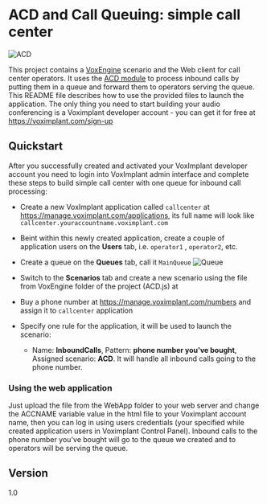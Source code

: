 ACD and Call Queuing: simple call center
=========

![ACD](http://hsto.org/files/34b/626/77c/34b62677c7834f6aab08d55f9f30fbe2.png "ACD & Call Queues")

This project contains a [VoxEngine] scenario and the Web client for call center operators. It uses the [ACD module] to process inbound calls by putting them in a queue and forward them to operators serving the queue. This README file describes how to use the provided files to launch the application. The only thing you need to start building your audio conferencing is a Voximplant developer account - you can get it for free at https://voximplant.com/sign-up

Quickstart
----
After you successfully created and activated your VoxImplant developer account you need to login into VoxImplant admin interface and complete these steps to build simple call center with one queue for inbound call processing:
- Create a new VoxImplant application called `callcenter` at https://manage.voximplant.com/applications, its full name will look like `callcenter.youraccountname.voximplant.com`
- Beint within this newly created application, create a couple of application users on the **Users** tab, i.e. `operator1` , `operator2`, etc.
- Create a queue on the **Queues** tab, call it `MainQueue`
![Queue](https://wpcdn.voximplant.com/wp-content/uploads/2014/11/NewQueue-1024x561.png "Queue")
- Switch to the **Scenarios** tab and create a new scenario using the file from VoxEngine folder of the project (ACD.js) at 
- Buy a phone number at https://manage.voximplant.com/numbers and assign it to `callcenter` application
- Specify one rule for the application, it will be used to launch the scenario:

    - Name: **InboundCalls**, Pattern: **phone number you've bought**, Assigned scenario: **ACD**. It will handle all inbound calls going to the phone number. 

    
### Using the web application
Just upload the file from the WebApp folder to your web server and change the ACCNAME variable value in the html file to your Voximplant account name, then you can log in using users credentials (your specified while created application users in Voximplant Control Panel). Inbound calls to the phone number you've bought will go to the queue we created and to operators will be serving the queue.

Version
----
1.0

[VoxImplant]:http://voximplant.com
[VoxEngine]:https://voximplant.com/docs/introduction/introduction_to_voximplant/capabilities_and_components/voxengine
[ACD module]:https://voximplant.com/docs/references/voxengine/acdrequest
